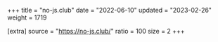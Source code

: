 +++
title = "no-js.club"
date = "2022-06-10"
updated = "2023-02-26"
weight = 1719

[extra]
source = "https://no-js.club/"
ratio = 100
size = 2
+++
